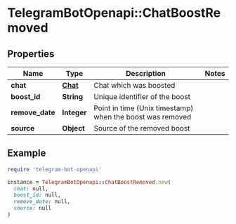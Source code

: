 # TelegramBotOpenapi::ChatBoostRemoved

## Properties

| Name | Type | Description | Notes |
| ---- | ---- | ----------- | ----- |
| **chat** | [**Chat**](Chat.md) | Chat which was boosted |  |
| **boost_id** | **String** | Unique identifier of the boost |  |
| **remove_date** | **Integer** | Point in time (Unix timestamp) when the boost was removed |  |
| **source** | **Object** | Source of the removed boost |  |

## Example

```ruby
require 'telegram-bot-openapi'

instance = TelegramBotOpenapi::ChatBoostRemoved.new(
  chat: null,
  boost_id: null,
  remove_date: null,
  source: null
)
```

